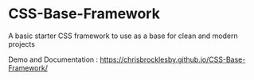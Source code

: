 # CSS-Base-Framework
A basic starter CSS framework to use as a base for clean and modern projects

Demo and Documentation : https://chrisbrocklesby.github.io/CSS-Base-Framework/

